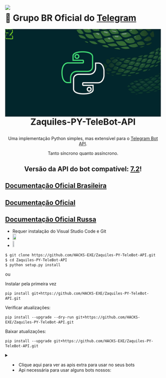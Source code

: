 [<img src= "https://besthqwallpapers.com/Uploads/10-4-2021/162207/thumb2-flag-of-brazil-honeycomb-art-brazil-hexagons-flag-brazil-3d-hexagons-art.jpg" width = "15%" align= "left">](https://t.me/ZaquilesPy)
# 📢 Grupo BR Oficial do [Telegram](https://t.me/ZaquilesPy)
[<img src= "https://github.com/HACKS-EXE/HACKS-EXE/blob/main/Capa%20canal%20Zaquiles%20PY%20gif%2002.gif" height = "auto" width = "auto" align= "right">](https://t.me/ZaquilesPy)

# <p align="center">Zaquiles-PY-TeleBot-API

<p align="center">Uma implementação Python simples, mas extensível para o <a href="https://core.telegram.org/bots/api">Telegram Bot API</a>.</p>
<p align="center">Tanto síncrono quanto assíncrono.</p>

## <p align="center">Versão da API do bot compatível: <a href="https://core.telegram.org/bots/api#march-31-2024">7.2</a>!

<h2><a href='https://github.com/HACKS-EXE/Zaquiles-PY-TeleBot-API'>Documentação Oficial Brasileira</a></h2>
<h2><a href='https://pytba.readthedocs.io/en/latest/index.html'>Documentação Oficial</a></h2>
<h2><a href='https://pytba.readthedocs.io/ru/latest/index.html'>Documentação Oficial Russa</a></h2>

* Requer instalação do Visual Studio Code e Git
* [<img src= "https://code.visualstudio.com/opengraphimg/opengraph-blog.png" height = "15%" width = "15%" align= "auto">](https://code.visualstudio.com/download)
* [<img src= "https://hermes.dio.me/articles/cover/f54fb5c2-a04f-4ee5-aaf2-14fd4336fbc1.png" height = "10%" width = "10%" align= "auto">](https://git-scm.com/downloads)

```
$ git clone https://github.com/HACKS-EXE/Zaquiles-PY-TeleBot-API.git
$ cd Zaquiles-PY-TeleBot-API
$ python setup.py install
```
ou

Instalar pela primeira vez
```
pip install git+https://github.com/HACKS-EXE/Zaquiles-PY-TeleBot-API.git
```

Verificar atualizações:
```
pip install --upgrade --dry-run git+https://github.com/HACKS-EXE/Zaquiles-PY-TeleBot-API.git
```
Baixar atualizações:
```
pip install --upgrade git+https://github.com/HACKS-EXE/Zaquiles-PY-TeleBot-API.git
```

<details>
  
```
pip install git+https://github.com/HACKS-EXE/ZQ-PY-YOUTUBE.git
```
```
pip install pytubefix
```
<summary>

- Clique aqui para ver as apis extra para usar no seus bots
- Api necessária para usar alguns bots nossos:

</summary>

</details>
